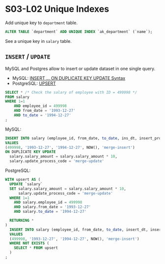# S03-L02 Unique Indexes

Add unique key to `department` table.

```sql
ALTER TABLE `department` ADD UNIQUE INDEX `ak_department` (`name`);
```

See a unique key in `salary` table.

## `INSERT` / `UPDATE`

MySQL and Postgres allow to insert or update dataset in one single query.

* MySQL: [INSERT ... ON DUPLICATE KEY UPDATE Syntax](http://dev.mysql.com/doc/refman/5.7/en/insert-on-duplicate.html)
* PostgreSQL: [UPSERT](https://wiki.postgresql.org/wiki/UPSERT)

```sql
SELECT * /* Check the salary of employee with ID = 499998 */
FROM salary 
WHERE 1=1
	AND employee_id = 499998
	AND from_date = '1993-12-27'
	AND to_date = '1994-12-27'
;
```

MySQL:

```sql
INSERT INTO salary (employee_id, from_date, to_date, ins_dt, insert_process_code)
VALUES
(499998, '1993-12-27', '1994-12-27', NOW(), 'merge-insert')
ON DUPLICATE KEY UPDATE
  salary.salary_amount = salary.salary_amount * 10,
  salary.update_process_code = 'merge-update'
```

PostgreSQL:

```sql
WITH upsert AS (
  UPDATE `salary`
  SET salary.salary_amount = salary.salary_amount * 10,
      salary.update_process_code = 'merge-update'
  WHERE 1=1
    AND salary.employee_id = 499998
    AND salary.from_date = '1993-12-27'
    AND salary.to_date = '1994-12-27'

  RETURNING *
)
  INSERT INTO salary (employee_id, from_date, to_date, insert_dt, insert_process_code)
  VALUES
  (499998, '1993-12-27', '1994-12-27', NOW(), 'merge-insert')
  WHERE NOT EXISTS (
    SELECT * FROM upsert
  )
;
```
